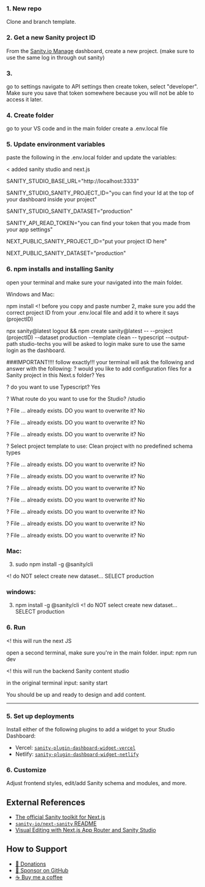 ### 1. New repo

Clone and branch template.

### 2. Get a new Sanity project ID

From the [Sanity.io Manage](https://sanity.io/manage) dashboard, create a new project. (make sure to use the same log in through out sanity)

### 3.

go to settings navigate to API settings then create token, select "developer". Make sure you save that token somewhere because you will not be able to access it later.

### 4. Create folder

go to your VS code and in the main folder create a .env.local file

### 5. Update environment variables

paste the following in the .env.local folder and update the variables:

< added sanity studio and next.js

SANITY_STUDIO_BASE_URL="http://localhost:3333"

SANITY_STUDIO_SANITY_PROJECT_ID="you can find your Id at the top of your dashboard inside your project"

SANITY_STUDIO_SANITY_DATASET="production"

SANITY_API_READ_TOKEN="you can find your token that you made from your app settings"

NEXT_PUBLIC_SANITY_PROJECT_ID="put your project ID here"

NEXT_PUBLIC_SANITY_DATASET="production"

### 6. npm installs and installing Sanity

open your terminal and make sure your navigated into the main folder.

Windows and Mac:

npm install
<! before you copy and paste number 2, make sure you add the correct project ID from your .env.local file and add it to where it says (projectID)

npx sanity@latest logout && npm create sanity@latest -- --project (projectID) --dataset production --template clean -- typescript --output-path studio-techs
you will be asked to login make sure to use the same login as the dashboard.

###IMPORTANT!!!! follow exactly!!! your terminal will ask the following and answer with the following:
? would you like to add configuration files for a Sanity project in this Next.s folder? Yes

? do you want to use Typescript? Yes

? What route do you want to use for the Studio? /studio

? File ... already exists. DO you want to overwrite it? No

? File ... already exists. DO you want to overwrite it? No

? File ... already exists. DO you want to overwrite it? No

? Select project template to use: Clean project with no predefined schema types

? File ... already exists. DO you want to overwrite it? No

? File ... already exists. DO you want to overwrite it? No

? File ... already exists. DO you want to overwrite it? No

? File ... already exists. DO you want to overwrite it? No

? File ... already exists. DO you want to overwrite it? No

? File ... already exists. DO you want to overwrite it? No

? File ... already exists. DO you want to overwrite it? No

### Mac:

3. sudo npm install -g @sanity/cli

<! do NOT select create new dataset... SELECT production

### windows:

3. npm install -g @sanity/cli
   <! do NOT select create new dataset... SELECT production

### 6. Run

<! this will run the next JS

open a second terminal, make sure you're in the main folder.
input:
npm run dev

<! this will run the backend Sanity content studio

in the original terminal input:
sanity start

You should be up and ready to design and add content.

---

### 5. Set up deployments

Install either of the following plugins to add a widget to your Studio Dashboard:

- Vercel: [`sanity-plugin-dashboard-widget-vercel`](https://www.sanity.io/plugins/vercel-dashboard-widget)
- Netlify: [`sanity-plugin-dashboard-widget-netlify`](https://www.sanity.io/plugins/sanity-plugin-dashboard-widget-netlify)

### 6. Customize

Adjust frontend styles, edit/add Sanity schema and modules, and more.

## External References

- [The official Sanity toolkit for Next.js](https://www.sanity.io/plugins/next-sanity)
- [`sanity-io/next-sanity` README](https://github.com/sanity-io/next-sanity#readme)
- [Visual Editing with Next.js App Router and Sanity Studio](https://www.sanity.io/guides/nextjs-app-router-live-preview)

## How to Support

- [🧡 Donations](https://sanitypress.dev/how-to-support)
- [🩷 Sponsor on GitHub](https://github.com/sponsors/nuotsu)
- [☕ Buy me a coffee](https://buymeacoffee.com/nuotsu)
